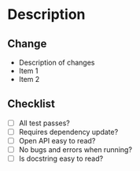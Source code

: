 # Description

## Change

- Description of changes
- Item 1
- Item 2

## Checklist
- [ ] All test passes?
- [ ] Requires dependency update?
- [ ] Open API easy to read?
- [ ] No bugs and errors when running?
- [ ] Is docstring easy to read?
